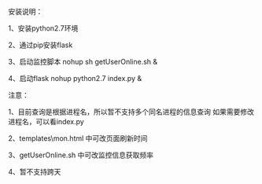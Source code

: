 安装说明：

1、安装python2.7环境

2、通过pip安装flask

3、启动监控脚本 
   nohup sh getUserOnline.sh &

4、启动flask
   nohup python2.7 index.py &


注意：

1、目前查询是根据进程名，所以暂不支持多个同名进程的信息查询
如果需要修改进程名，可以看index.py

2、templates\mon.html 中可改页面刷新时间

3、getUserOnline.sh 中可改监控信息获取频率

4、暂不支持跨天